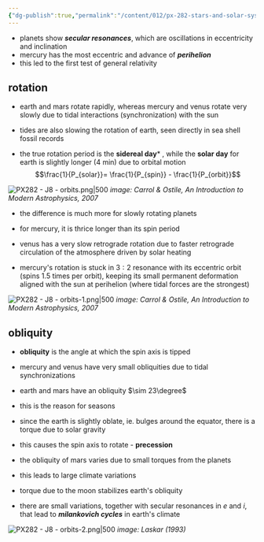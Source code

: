 ```yaml
---
{"dg-publish":true,"permalink":"/content/012/px-282-stars-and-solar-system/term-2-solar-system/j-terrestrial-planets/px-282-j8-orbits/","noteIcon":"1","created":"2025-08-27T13:15:23.006+01:00","updated":"2025-02-14T16:43:04.000+00:00"}
---
```


- planets show ***secular resonances***, which are oscillations in eccentricity and inclination
- mercury has the most eccentric and advance of ***perihelion***
- this led to the first test of general relativity
## rotation
- earth and mars rotate rapidly, whereas mercury and venus rotate very slowly due to tidal interactions (synchronization) with the sun
- tides are also slowing the rotation of earth, seen directly in sea shell fossil records

- the true rotation period is the **sidereal day*** , while the **solar day** for earth is slightly longer (4 min) due to orbital motion
$$\frac{1}{P_{solar}}= \frac{1}{P_{spin}} - \frac{1}{P_{orbit}}$$

![PX282 - J8 - orbits.png|500](/img/user/pics/PX282%20-%20J8%20-%20orbits.png)
*image: Carrol & Ostile,  An Introduction to Modern Astrophysics, 2007*


- the difference is much more for slowly rotating planets
- for mercury, it is thrice longer than its spin period

- venus has a very slow retrograde rotation due to faster retrograde circulation of the atmosphere driven by solar heating

- mercury's rotation is stuck in $3:2$ resonance with its eccentric orbit (spins $1.5$ times per orbit), keeping its small permanent deformation aligned with the sun at perihelion (where tidal forces are the strongest)

![PX282 - J8 - orbits-1.png|500](/img/user/pics/PX282%20-%20J8%20-%20orbits-1.png)
*image: Carrol & Ostile,  An Introduction to Modern Astrophysics, 2007*

## obliquity
- **obliquity** is the angle at which the spin axis is tipped

- mercury and venus have very small obliquities due to tidal synchronizations
- earth and mars have an obliquity $\sim 23\degree$
- this is the reason for seasons

- since the earth is slightly oblate, ie. bulges around the equator, there is a torque due to solar gravity
- this causes the spin axis to rotate - **precession**

- the obliquity of mars varies due to small torques from the planets
- this leads to large climate variations

- torque due to the moon stabilizes earth's obliquity
- there are small variations, together with secular resonances in $e$ and $i$, that lead to ***milankovich cycles*** in earth's climate

![PX282 - J8 - orbits-2.png|500](/img/user/pics/PX282%20-%20J8%20-%20orbits-2.png)
*image: Laskar (1993)*
